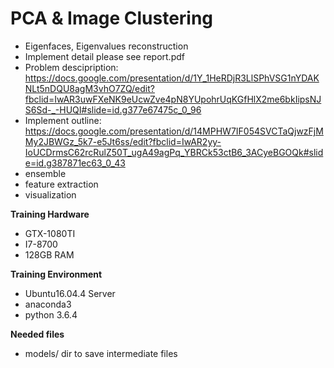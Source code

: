# PCA & Image Clustering

* Eigenfaces, Eigenvalues reconstruction
* Implement detail please see report.pdf
* Problem descipription: https://docs.google.com/presentation/d/1Y_1HeRDjR3LlSPhVSG1nYDAKNLt5nDQU8agM3vhO7ZQ/edit?fbclid=IwAR3uwFXeNK9eUcwZve4pN8YUpohrUqKGfHlX2me6bkIipsNJS6Sd-_-HUQI#slide=id.g377e67475c_0_96
* Implement outline: https://docs.google.com/presentation/d/14MPHW7IF054SVCTaQjwzFjMMy2JBWGz_5k7-e5Jt6ss/edit?fbclid=IwAR2yy-IoUCDrmsC62rcRulZ50T_ugA49agPq_YBRCk53ctB6_3ACyeBGOQk#slide=id.g387871ec63_0_43
* ensemble
* feature extraction
* visualization


**Training Hardware**

* GTX-1080TI 
* I7-8700 
* 128GB RAM

**Training Environment**

* Ubuntu16.04.4 Server 
* anaconda3 
* python 3.6.4 

**Needed files**
- models/ dir to save intermediate files
